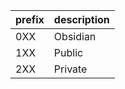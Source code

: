 | prefix | description |
| ------ | ----------- |
| 0XX    | Obsidian    |
| 1XX    | Public      |
| 2XX    | Private

